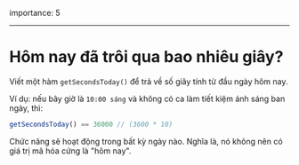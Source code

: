 importance: 5

---

# Hôm nay đã trôi qua bao nhiêu giây?

Viết một hàm `getSecondsToday()` để trả về số giây tính từ đầu ngày hôm nay.

Ví dụ: nếu bây giờ là `10:00 sáng` và không có ca làm tiết kiệm ánh sáng ban ngày, thì:

```js
getSecondsToday() == 36000 // (3600 * 10)
```

Chức năng sẽ hoạt động trong bất kỳ ngày nào. Nghĩa là, nó không nên có giá trị mã hóa cứng là "hôm nay".

